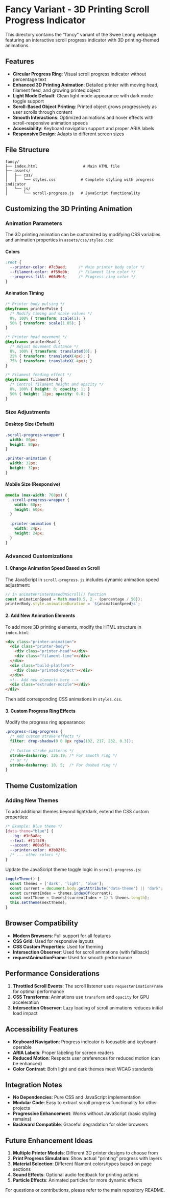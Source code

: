 # Fancy Variant - 3D Printing Scroll Progress Indicator

This directory contains the "fancy" variant of the Swee Leong webpage featuring an interactive scroll progress indicator with 3D printing-themed animations.

## Features

- **Circular Progress Ring**: Visual scroll progress indicator without percentage text
- **Enhanced 3D Printing Animation**: Detailed printer with moving head, filament feed, and growing printed object
- **Light Mode Default**: Clean light mode appearance with dark mode toggle support
- **Scroll-Based Object Printing**: Printed object grows progressively as user scrolls through content
- **Smooth Interactions**: Optimized animations and hover effects with scroll-responsive animation speeds
- **Accessibility**: Keyboard navigation support and proper ARIA labels
- **Responsive Design**: Adapts to different screen sizes

## File Structure

```
fancy/
├── index.html                    # Main HTML file
├── assets/
│   ├── css/
│   │   └── styles.css           # Complete styling with progress indicator
│   └── js/
│       └── scroll-progress.js   # JavaScript functionality
```

## Customizing the 3D Printing Animation

### Animation Parameters

The 3D printing animation can be customized by modifying CSS variables and animation properties in `assets/css/styles.css`:

#### Colors
```css
:root {
  --printer-color: #7c3aed;     /* Main printer body color */
  --filament-color: #f59e0b;    /* Filament line color */
  --progress-fill: #66d9e8;     /* Progress ring color */
}
```

#### Animation Timing
```css
/* Printer body pulsing */
@keyframes printerPulse {
  /* Modify timing and scale values */
  0%, 100% { transform: scale(1); }
  50% { transform: scale(1.05); }
}

/* Printer head movement */
@keyframes printerHead {
  /* Adjust movement distance */
  0%, 100% { transform: translateX(0); }
  25% { transform: translateX(4px); }
  75% { transform: translateX(-4px); }
}

/* Filament feeding effect */
@keyframes filamentFeed {
  /* Control filament height and opacity */
  0%, 100% { height: 0; opacity: 1; }
  50% { height: 12px; opacity: 0.8; }
}
```

### Size Adjustments

#### Desktop Size (Default)
```css
.scroll-progress-wrapper {
  width: 80px;
  height: 80px;
}

.printer-animation {
  width: 32px;
  height: 32px;
}
```

#### Mobile Size (Responsive)
```css
@media (max-width: 768px) {
  .scroll-progress-wrapper {
    width: 60px;
    height: 60px;
  }
  
  .printer-animation {
    width: 24px;
    height: 24px;
  }
}
```

### Advanced Customizations

#### 1. Change Animation Speed Based on Scroll
The JavaScript in `scroll-progress.js` includes dynamic animation speed adjustment:

```javascript
// In animatePrinterBasedOnScroll() function
const animationSpeed = Math.max(0.5, 2 - (percentage / 50));
printerBody.style.animationDuration = `${animationSpeed}s`;
```

#### 2. Add New Animation Elements
To add more 3D printing elements, modify the HTML structure in `index.html`:

```html
<div class="printer-animation">
  <div class="printer-body">
    <div class="printer-head"></div>
    <div class="filament-line"></div>
  </div>
  <div class="build-platform">
    <div class="printed-object"></div>
  </div>
  <!-- Add new elements here -->
  <div class="extruder-nozzle"></div>
</div>
```

Then add corresponding CSS animations in `styles.css`.

#### 3. Custom Progress Ring Effects
Modify the progress ring appearance:

```css
.progress-ring-progress {
  /* Add custom stroke effects */
  filter: drop-shadow(0 0 8px rgba(102, 217, 232, 0.3));
  
  /* Custom stroke patterns */
  stroke-dasharray: 226.19; /* For smooth ring */
  /* or */
  stroke-dasharray: 10, 5;  /* For dashed ring */
}
```

## Theme Customization

### Adding New Themes
To add additional themes beyond light/dark, extend the CSS custom properties:

```css
/* Example: Blue theme */
[data-theme="blue"] {
  --bg: #1e3a8a;
  --text: #f1f5f9;
  --accent: #60a5fa;
  --printer-color: #3b82f6;
  /* ... other colors */
}
```

Update the JavaScript theme toggle logic in `scroll-progress.js`:

```javascript
toggleTheme() {
  const themes = ['dark', 'light', 'blue'];
  const current = document.body.getAttribute('data-theme') || 'dark';
  const currentIndex = themes.indexOf(current);
  const nextTheme = themes[(currentIndex + 1) % themes.length];
  this.setTheme(nextTheme);
}
```

## Browser Compatibility

- **Modern Browsers**: Full support for all features
- **CSS Grid**: Used for responsive layouts
- **CSS Custom Properties**: Used for theming
- **Intersection Observer**: Used for scroll animations (with fallback)
- **requestAnimationFrame**: Used for smooth performance

## Performance Considerations

1. **Throttled Scroll Events**: The scroll listener uses `requestAnimationFrame` for optimal performance
2. **CSS Transforms**: Animations use `transform` and `opacity` for GPU acceleration
3. **Intersection Observer**: Lazy loading of scroll animations reduces initial load impact

## Accessibility Features

- **Keyboard Navigation**: Progress indicator is focusable and keyboard-operable
- **ARIA Labels**: Proper labeling for screen readers
- **Reduced Motion**: Respects user preferences for reduced motion (can be enhanced)
- **Color Contrast**: Both light and dark themes meet WCAG standards

## Integration Notes

- **No Dependencies**: Pure CSS and JavaScript implementation
- **Modular Code**: Easy to extract scroll progress functionality for other projects
- **Progressive Enhancement**: Works without JavaScript (basic styling remains)
- **Backward Compatible**: Graceful degradation for older browsers

## Future Enhancement Ideas

1. **Multiple Printer Models**: Different 3D printer designs to choose from
2. **Print Progress Simulation**: Show actual "printing" progress with layers
3. **Material Selection**: Different filament colors/types based on page sections
4. **Sound Effects**: Optional audio feedback for printing actions
5. **Particle Effects**: Animated particles for more dynamic effects

For questions or contributions, please refer to the main repository README.